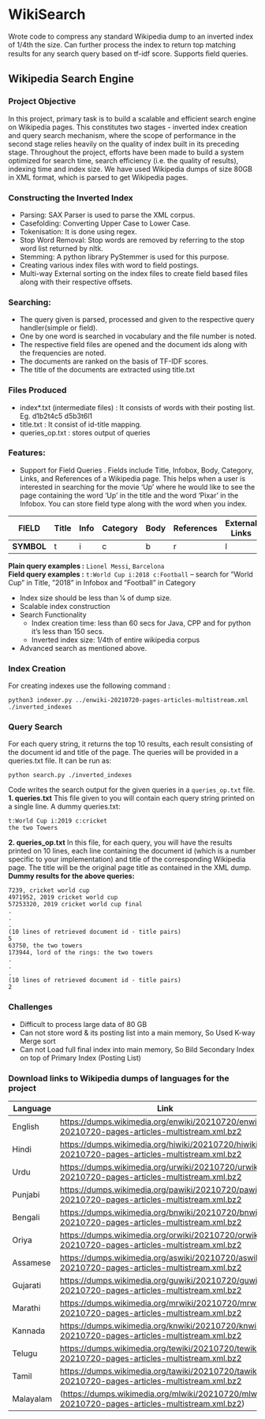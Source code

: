 # WikiSearch
Wrote code to compress any standard Wikipedia dump to an inverted index of 1/4th the size. Can further process the index to return top matching results for any search query based on tf-idf score. Supports ﬁeld queries.

## Wikipedia Search Engine

### Project Objective
In this project, primary task is to build a scalable and efficient search engine on Wikipedia pages. This constitutes two stages - inverted index creation and query search mechanism, where the scope of performance in the second stage relies heavily on the quality of index built in its preceding stage. Throughout the project, efforts have been made to build a system optimized for search time, search efficiency (i.e. the quality of results), indexing time and index size. We have used Wikipedia dumps of size 80GB in XML format, which is parsed to get Wikipedia pages.

### Constructing the Inverted Index
+ Parsing: SAX Parser is used to parse the XML corpus.
+ Casefolding: Converting Upper Case to Lower Case.
+ Tokenisation: It is done using regex.
+ Stop Word Removal: Stop words are removed by referring to the stop word list returned by nltk.
+ Stemming: A python library PyStemmer is used for this purpose.
+ Creating various index files with word to field postings.
+ Multi-way External sorting on the index files to create field based files along with their respective offsets.

### Searching:
+ The query given is parsed, processed and given to the respective query handler(simple or field).
+ One by one word is searched in vocabulary and the file number is noted.
+ The respective field files are opened and the document ids along with the frequencies are noted.
+ The documents are ranked on the basis of TF-IDF scores.
+ The title of the documents are extracted using title.txt

### Files Produced
+ index*.txt (intermediate files) : It consists of words with their posting list. Eg. <word> d1b2t4c5 d5b3t6l1
+ title.txt : It consist of id-title mapping.
+ queries_op.txt : stores output of queries  

### Features:
* Support for Field Queries . Fields include Title, Infobox, Body, Category, Links, and
References of a Wikipedia page. This helps when a user is interested in searching for
the movie ‘Up’ where he would like to see the page containing the word ‘Up’ in the title
and the word ‘Pixar’ in the Infobox. You can store field type along with the word when
you index.

| FIELD | Title | Info | Category | Body | References | External Links |
| ------ | ------ |------ | ------ |------ | ------ |------ | 
| **SYMBOL** | t | i | c | b | r | l |

  **Plain query examples :** `Lionel Messi`, `Barcelona`  
  **Field query examples :** `t:World Cup i:2018 c:Football` – search for ”World Cup” in Title, ”2018” in Infobox and ”Football” in Category
* Index size should be less than 1⁄4 of dump size. 
* Scalable index construction 
* Search Functionality
  * Index creation time: less than 60 secs for Java, CPP and for python it’s less than 150
secs.
  * Inverted index size: 1/4th of entire wikipedia corpus
* Advanced search as mentioned above.


### Index Creation
For creating indexes use the following command : 
```
python3 indexer.py ../enwiki-20210720-pages-articles-multistream.xml ./inverted_indexes
```

### Query Search
For each query string, it returns the top 10 results, each result consisting of the document id and title of the page.  The queries will be provided in a queries.txt file. It can be run as: 
```
python search.py ./inverted_indexes
```

Code writes the search output for the given queries in a `queries_op.txt` file.
**1. queries.txt**
This file given to you will contain each query string printed on a single line.
A dummy queries.txt:
~~~
t:World Cup i:2019 c:cricket
the two Towers
~~~
**2. queries_op.txt**
In this file, for each query, you will have the results printed on 10 lines, each line containing the document id (which is a number specific to your implementation) and title of the corresponding Wikipedia page. The title will be the original page title as contained in the XML dump.
**Dummy results for the above queries:**
~~~
7239, cricket world cup
4971952, 2019 cricket world cup
57253320, 2019 cricket world cup final
.
.
.
(10 lines of retrieved document id - title pairs)
5
63750, the two towers
173944, lord of the rings: the two towers
.
.
.
(10 lines of retrieved document id - title pairs)
2
~~~
### Challenges
- Difficult to process large data of 80 GB
- Can not store word & its posting list into a main memory, So Used K-way Merge sort
- Can not Load full final index into main memory, So Bild Secondary Index on top of Primary Index (Posting List)


### Download links to Wikipedia dumps of languages for the project

| Language | Link |
| ---- | ---- |
| English | https://dumps.wikimedia.org/enwiki/20210720/enwiki-20210720-pages-articles-multistream.xml.bz2 |
| Hindi | https://dumps.wikimedia.org/hiwiki/20210720/hiwiki-20210720-pages-articles-multistream.xml.bz2 |
| Urdu | https://dumps.wikimedia.org/urwiki/20210720/urwiki-20210720-pages-articles-multistream.xml.bz2 |
| Punjabi | https://dumps.wikimedia.org/pawiki/20210720/pawiki-20210720-pages-articles-multistream.xml.bz2 |
| Bengali | https://dumps.wikimedia.org/bnwiki/20210720/bnwiki-20210720-pages-articles-multistream.xml.bz2 |
| Oriya | https://dumps.wikimedia.org/orwiki/20210720/orwiki-20210720-pages-articles-multistream.xml.bz2 |
| Assamese | https://dumps.wikimedia.org/aswiki/20210720/aswiki-20210720-pages-articles-multistream.xml.bz2 |
| Gujarati | https://dumps.wikimedia.org/guwiki/20210720/guwiki-20210720-pages-articles-multistream.xml.bz2 |
| Marathi | https://dumps.wikimedia.org/mrwiki/20210720/mrwiki-20210720-pages-articles-multistream.xml.bz2 |
| Kannada | https://dumps.wikimedia.org/knwiki/20210720/knwiki-20210720-pages-articles-multistream.xml.bz2 |
| Telugu | https://dumps.wikimedia.org/tewiki/20210720/tewiki-20210720-pages-articles-multistream.xml.bz2 |
| Tamil | https://dumps.wikimedia.org/tawiki/20210720/tawiki-20210720-pages-articles-multistream.xml.bz2 |
| Malayalam | (https://dumps.wikimedia.org/mlwiki/20210720/mlwiki-20210720-pages-articles-multistream.xml.bz2) |
